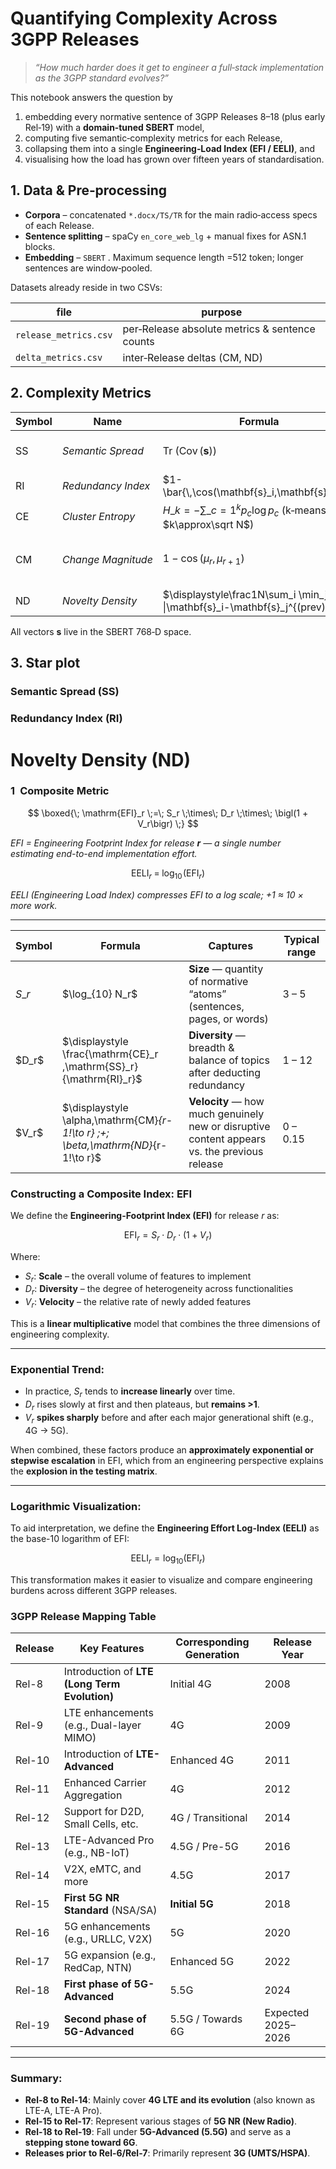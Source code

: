 # Quantifying Complexity Across 3GPP Releases  

> *“How much harder does it get to engineer a full‑stack implementation as the 3GPP standard evolves?”*  

This notebook answers the question by  

1. embedding every normative sentence of 3GPP Releases 8–18 (plus early Rel‑19) with a **domain‑tuned SBERT** model,  
2. computing five semantic‑complexity metrics for each Release,  
3. collapsing them into a single **Engineering‑Load Index (EFI / EELI)**, and  
4. visualising how the load has grown over fifteen years of standardisation.  




## 1. Data & Pre‑processing  

* **Corpora** – concatenated `*.docx/TS/TR` for the main radio‑access specs of each Release.  
* **Sentence splitting** – spaCy `en_core_web_lg` + manual fixes for ASN.1 blocks.  
* **Embedding** – `SBERT` . Maximum sequence length =512  token; longer sentences are window‑pooled.  

Datasets already reside in two CSVs:  

| file | purpose |
|------|---------|
| `release_metrics.csv` | per‑Release absolute metrics & sentence counts |
| `delta_metrics.csv`   | inter‑Release deltas (CM, ND) |


## 2. Complexity Metrics  


| Symbol | Name | Formula | Captures |
|--------|------|---------|----------|
| SS | *Semantic Spread* | $\operatorname{Tr}\!\bigl(\operatorname{Cov}(\mathbf{s})\bigr)$ | Breadth of semantic space |
| RI | *Redundancy Index* | $1-\bar{\,\cos(\mathbf{s}_i,\mathbf{s}_j)\,}$ | Non‑repetition |
| CE | *Cluster Entropy* | $H\_k = -\sum\_{c=1}^k p_c\log p_c$ (k‑means, $k\approx\sqrt N$) | Topic balance |
| CM | *Change Magnitude* | $1-\cos(\mu_r,\mu_{r+1})$ | Shift of centroid between Releases |
| ND | *Novelty Density* | $\displaystyle\frac1N\sum_i \min_j \|\mathbf{s}_i-\mathbf{s}_j^{(prev)}\|$ | Sentence‑level newness |  

All vectors $\mathbf{s}$ live in the SBERT 768‑D space.  


## 3. Star plot

### Semantic Spread (SS)

### Redundancy Index (RI)

# Novelty Density (ND)



### 1 Composite Metric

$$
\boxed{\; \mathrm{EFI}_r \;=\; S_r \;\times\; D_r \;\times\; \bigl(1 + V_r\bigr) \;}
$$

*EFI = Engineering Footprint Index for release **r** — a single number estimating end-to-end implementation effort.*

$$
\mathrm{EELI}_r \;=\; \log_{10}\!\bigl(\mathrm{EFI}_r\bigr)
$$

*EELI (Engineering Load Index) compresses EFI to a log scale; +1 ≈ 10 × more work.*

---

| Symbol   | Formula                                                                            | Captures                                                                                     | Typical range |
| -------- | ---------------------------------------------------------------------------------- | -------------------------------------------------------------------------------------------- | ------------- |
| $S\_r$ | \$\log\_{10} N\_r\$                                                                | **Size** — quantity of normative “atoms” (sentences, pages, or words)                        | 3 – 5         |
| \$D\_r\$ | \$\displaystyle \frac{\mathrm{CE}\_r ,\mathrm{SS}\_r}{\mathrm{RI}\_r}\$            | **Diversity** — breadth & balance of topics after deducting redundancy                       | 1 – 12        |
| \$V\_r\$ | \$\displaystyle \alpha,\mathrm{CM}*{r-1!\to r} ;+; \beta,\mathrm{ND}*{r-1!\to r}\$ | **Velocity** — how much genuinely new or disruptive content appears vs. the previous release | 0 – 0.15      |






### Constructing a Composite Index: EFI

We define the **Engineering-Footprint Index (EFI)** for release *r* as:

$$
\text{EFI}_r = S_r \cdot D_r \cdot (1 + V_r)
$$

Where:

* $S_r$: **Scale** – the overall volume of features to implement
* $D_r$: **Diversity** – the degree of heterogeneity across functionalities
* $V_r$: **Velocity** – the relative rate of newly added features

This is a **linear multiplicative** model that combines the three dimensions of engineering complexity.

---

### Exponential Trend:

* In practice, $S_r$ tends to **increase linearly** over time.
* $D_r$ rises slowly at first and then plateaus, but **remains >1**.
* $V_r$ **spikes sharply** before and after each major generational shift (e.g., 4G → 5G).

When combined, these factors produce an **approximately exponential or stepwise escalation** in EFI, which from an engineering perspective explains the **explosion in the testing matrix**.

---

### Logarithmic Visualization:

To aid interpretation, we define the **Engineering Effort Log-Index (EELI)** as the base-10 logarithm of EFI:

$$
\text{EELI}_r = \log_{10}(\text{EFI}_r)
$$

This transformation makes it easier to visualize and compare engineering burdens across different 3GPP releases.



### **3GPP Release Mapping Table**

| Release | Key Features                                  | Corresponding Generation | Release Year       |
| ------- | --------------------------------------------- | ------------------------ | ------------------ |
| Rel-8   | Introduction of **LTE (Long Term Evolution)** | Initial 4G               | 2008               |
| Rel-9   | LTE enhancements (e.g., Dual-layer MIMO)      | 4G                       | 2009               |
| Rel-10  | Introduction of **LTE-Advanced**              | Enhanced 4G              | 2011               |
| Rel-11  | Enhanced Carrier Aggregation                  | 4G                       | 2012               |
| Rel-12  | Support for D2D, Small Cells, etc.            | 4G / Transitional        | 2014               |
| Rel-13  | LTE-Advanced Pro (e.g., NB-IoT)               | 4.5G / Pre-5G            | 2016               |
| Rel-14  | V2X, eMTC, and more                           | 4.5G                     | 2017               |
| Rel-15  | **First 5G NR Standard** (NSA/SA)             | **Initial 5G**           | 2018               |
| Rel-16  | 5G enhancements (e.g., URLLC, V2X)            | 5G                       | 2020               |
| Rel-17  | 5G expansion (e.g., RedCap, NTN)              | Enhanced 5G              | 2022               |
| Rel-18  | **First phase of 5G-Advanced**                | 5.5G                     | 2024      |
| Rel-19  | **Second phase of 5G-Advanced**               | 5.5G / Towards 6G        | Expected 2025–2026 |

---

### Summary:

* **Rel-8 to Rel-14**: Mainly cover **4G LTE and its evolution** (also known as LTE-A, LTE-A Pro).
* **Rel-15 to Rel-17**: Represent various stages of **5G NR (New Radio)**.
* **Rel-18 to Rel-19**: Fall under **5G-Advanced (5.5G)** and serve as a **stepping stone toward 6G**.
* **Releases prior to Rel-6/Rel-7**: Primarily represent **3G (UMTS/HSPA)**.
